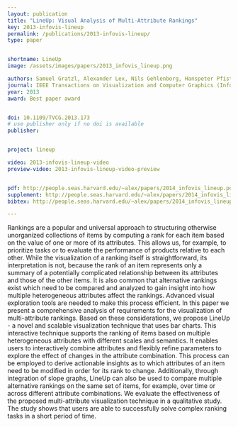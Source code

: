 ```yaml
---
layout: publication
title: "LineUp: Visual Analysis of Multi-Attribute Rankings"
key: 2013-infovis-lineup
permalink: /publications/2013-infovis-lineup/
type: paper


shortname: LineUp
image: /assets/images/papers/2013_infovis_lineup.png

authors: Samuel Gratzl, Alexander Lex, Nils Gehlenborg, Hanspeter Pfister, and Marc Streit
journal: IEEE Transactions on Visualization and Computer Graphics (InfoVis '13), 19(12), pp. 2277–2286
year: 2013
award: Best paper award


doi: 10.1109/TVCG.2013.173
# use publisher only if no doi is available
publisher: 


project: lineup

video: 2013-infovis-lineup-video
preview-video: 2013-infovis-lineup-video-preview


pdf: http://people.seas.harvard.edu/~alex/papers/2014_infovis_lineup.pdf
supplement: http://people.seas.harvard.edu/~alex/papers/2014_infovis_lineup_supplement.zip
bibtex: http://people.seas.harvard.edu/~alex/papers/2014_infovis_lineup.bib

---
```


Rankings are a popular and universal approach to structuring otherwise unorganized collections of items by computing a rank for each item based on the value of one or more of its attributes. This allows us, for example, to prioritize tasks or to evaluate the performance of products relative to each other. While the visualization of a ranking itself is straightforward, its interpretation is not, because the rank of an item represents only a summary of a potentially complicated relationship between its attributes and those of the other items. It is also common that alternative rankings exist which need to be compared and analyzed to gain insight into how multiple heterogeneous attributes affect the rankings. Advanced visual exploration tools are needed to make this process efficient. In this paper we present a comprehensive analysis of requirements for the visualization of multi-attribute rankings. Based on these considerations, we propose LineUp - a novel and scalable visualization technique that uses bar charts. This interactive technique supports the ranking of items based on multiple heterogeneous attributes with different scales and semantics. It enables users to interactively combine attributes and flexibly refine parameters to explore the effect of changes in the attribute combination. This process can be employed to derive actionable insights as to which attributes of an item need to be modified in order for its rank to change. Additionally, through integration of slope graphs, LineUp can also be used to compare multiple alternative rankings on the same set of items, for example, over time or across different attribute combinations. We evaluate the effectiveness of the proposed multi-attribute visualization technique in a qualitative study. The study shows that users are able to successfully solve complex ranking tasks in a short period of time.